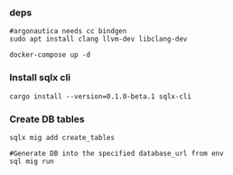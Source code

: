 


### deps
```
#argonautica needs cc bindgen
sudo apt install clang llvm-dev libclang-dev
```


```
docker-compose up -d

```


### Install sqlx cli
```
cargo install --version=0.1.0-beta.1 sqlx-cli
```


### Create DB tables
```
sqlx mig add create_tables

#Generate DB into the specified database_url from env
sql mig run
```
